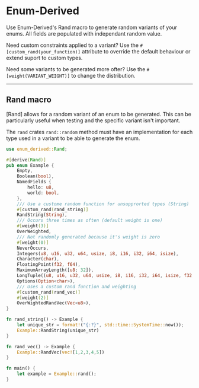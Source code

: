 # Enum-Derived

Use Enum-Derived's Rand macro to generate random variants of your enums. All fields are populated with independant random value.

Need custom constraints applied to a variant? Use the `#[custom_rand(your_function)]` attribute to override the default behaviour or extend suport to custom types.

Need some variants to be generated more ofter? Use the `#[weight(VARIANT_WEIGHT)]` to change the distribution.

---

## Rand macro

[Rand] allows for a random variant of an enum to be generated. This can be particularly useful when testing and the specific variant isn't important.

The `rand` crates `rand::random` method must have an implementation  for each type used in a variant to be able to generate the enum.

```rust
use enum_derived::Rand;

#[derive(Rand)]
pub enum Example {
    Empty,
    Boolean(bool),
    NamedFields {
        hello: u8,
        world: bool,
    },
    /// Use a custome random function for unsupprorted types (String)
    #[custom_rand(rand_string)]
    RandString(String),
    /// Occurs three times as often (default weight is one)
    #[weight(3)]
    OverWeighted,
    /// Not randomly generated because it's weight is zero
    #[weight(0)]
    NeverOccurs,
    Integers(u8, u16, u32, u64, usize, i8, i16, i32, i64, isize),
    Character(char),
    FloatingPoint(f32, f64),
    MaximumArrayLength([u8; 32]),
    LongTuple((u8, u16, u32, u64, usize, i8, i16, i32, i64, isize, f32, f64)),
    Options(Option<char>),
    /// Uses a custom rand function and weighting
    #[custom_rand(rand_vec)]
    #[weight(2)]
    OverWightedRandVec(Vec<u8>),
}

fn rand_string() -> Example {
    let unique_str = format!("{:?}", std::time::SystemTime::now());
    Example::RandString(unique_str)
}

fn rand_vec() -> Example {
    Example::RandVec(vec![1,2,3,4,5])
}

fn main() {
    let example = Example::rand();
}
```
